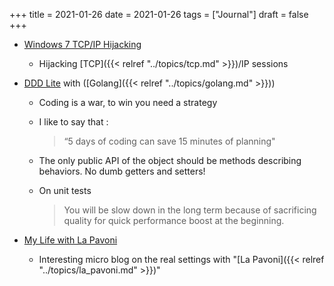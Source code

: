 +++
title = 2021-01-26
date = 2021-01-26
tags = ["Journal"]
draft = false
+++

-   [Windows 7 TCP/IP Hijacking](http://blog.pi3.com.pl/?p=850)
    -   Hijacking [TCP]({{< relref "../topics/tcp.md" >}})/IP sessions
-   [DDD Lite](https://threedots.tech/post/ddd-lite-in-go-introduction/) with ([Golang]({{< relref "../topics/golang.md" >}}))
    -   Coding is a war, to win you need a strategy

    -   I like to say that :

        > “5 days of coding can save 15 minutes of planning"

    -   The only public API of the object should be methods describing behaviors. No dumb getters and setters!

    -   On unit tests

        > You will be slow down in the long term because of sacrificing quality for quick performance boost at the beginning.

-   [My Life with La Pavoni](https://life-with-lapavoni.tumblr.com/)
    -   Interesting micro blog on the real settings with "[La Pavoni]({{< relref "../topics/la_pavoni.md" >}})"
